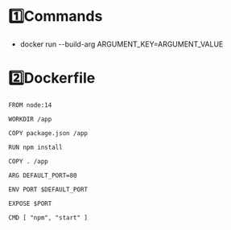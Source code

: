# 1️⃣Commands
- docker run --build-arg ARGUMENT_KEY=ARGUMENT_VALUE
# 2️⃣Dockerfile
```
FROM node:14

WORKDIR /app

COPY package.json /app

RUN npm install

COPY . /app

ARG DEFAULT_PORT=80

ENV PORT $DEFAULT_PORT

EXPOSE $PORT

CMD [ "npm", "start" ]
```

